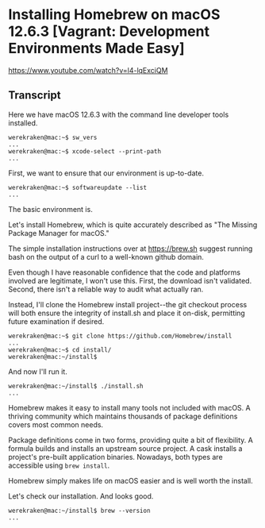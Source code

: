 # Installing Homebrew on macOS 12.6.3 [Vagrant: Development Environments Made Easy]

https://www.youtube.com/watch?v=l4-lqExciQM

## Transcript

Here we have macOS 12.6.3 with the command line developer tools installed.
```
werekraken@mac:~$ sw_vers
...
werekraken@mac:~$ xcode-select --print-path
...
```

First, we want to ensure that our environment is up-to-date.
```
werekraken@mac:~$ softwareupdate --list
...
```
The basic environment is.

Let's install Homebrew, which is quite accurately described as "The Missing Package Manager for macOS."

The simple installation instructions over at https://brew.sh suggest running bash on the output of a curl to a well-known github domain.

Even though I have reasonable confidence that the code and platforms involved are legitimate, I won't use this. First, the download isn't validated. Second, there isn't a reliable way to audit what actually ran.

Instead, I'll clone the Homebrew install project--the git checkout process will both ensure the integrity of install.sh and place it on-disk, permitting future examination if desired.
```
werekraken@mac:~$ git clone https://github.com/Homebrew/install
...
werekraken@mac:~$ cd install/
werekraken@mac:~/install$ 
```

And now I'll run it.
```
werekraken@mac:~/install$ ./install.sh
...
```

Homebrew makes it easy to install many tools not included with macOS. A thriving community which maintains thousands of package definitions covers most common needs.

Package definitions come in two forms, providing quite a bit of flexibility. A formula builds and installs an upstream source project. A cask installs a project's pre-built application binaries. Nowadays, both types are accessible using `brew install`.

Homebrew simply makes life on macOS easier and is well worth the install.

Let's check our installation. And looks good.
```
werekraken@mac:~/install$ brew --version
...
```
